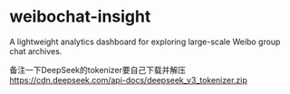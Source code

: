# weibochat-insight
A lightweight analytics dashboard for exploring large-scale Weibo group chat archives.

备注一下DeepSeek的tokenizer要自己下载并解压
https://cdn.deepseek.com/api-docs/deepseek_v3_tokenizer.zip